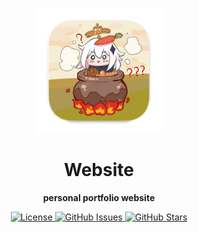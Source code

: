 <p align="center"><img src=".github/assets/logo.png" width="200px" alt="logo"/></p>
<h1 align="center">Website</h1>
<p align="center"><strong>personal portfolio website</strong></p>

<p align="center">
  <a href="https://opensource.org/licenses/gpl-3.0.html">
    <img alt="License" src="https://img.shields.io/github/license/eminarican/website?color=success&style=for-the-badge">
  </a>

  <a href="https://github.com/eminarican/website/issues">
    <img alt="GitHub Issues" src="https://img.shields.io/github/issues/eminarican/website?style=for-the-badge">
  </a>

  <a href="https://github.com/eminarican/website/stargazers">
    <img alt="GitHub Stars" src="https://img.shields.io/github/stars/eminarican/website?style=for-the-badge">
  </a>
</p>
